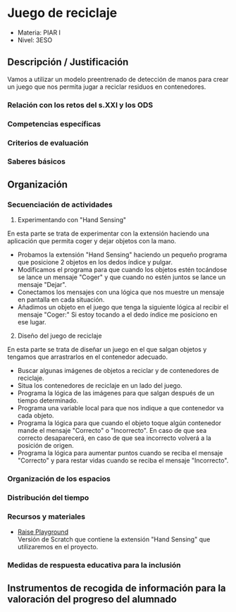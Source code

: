# Juego de reciclaje

* Materia: PIAR I
* Nivel: 3ESO

## Descripción / Justificación

Vamos a utilizar un modelo preentrenado de detección de manos para crear un juego que nos permita jugar a reciclar residuos en contenedores.

### Relación con los retos del s.XXI y los ODS

### Competencias específicas

### Criterios de evaluación

### Saberes básicos

## Organización

### Secuenciación de actividades

1. Experimentando con "Hand Sensing"

En esta parte se trata de experimentar con la extensión haciendo una aplicación que permita coger y dejar objetos con la mano.

  - Probamos la extensión "Hand Sensing" haciendo un pequeño programa que posicione 2 objetos en los dedos índice y pulgar.
  - Modificamos el programa para que cuando los objetos estén tocándose se lance un mensaje "Coger" y que cuando no estén juntos se lance un mensaje "Dejar".
  - Conectamos los mensajes con una lógica que nos muestre un mensaje en pantalla en cada situación.
  - Añadimos un objeto en el juego que tenga la siguiente lógica al recibir el mensaje "Coger:" Si estoy tocando a el dedo índice me posiciono en ese lugar.

2. Diseño del juego de reciclaje
 
En esta parte se trata de diseñar un juego en el que salgan objetos y tengamos que arrastrarlos en el contenedor adecuado.
  
  - Buscar algunas imágenes de objetos a reciclar y de contenedores de reciclaje.
  - Situa los contenedores de reciclaje en un lado del juego.
  - Programa la lógica de las imágenes para que salgan después de un tiempo determinado.
  - Programa una variable local para que nos indique a que contenedor va cada objeto.
  - Programa la lógica para que cuando el objeto toque algún contenedor mande el mensaje "Correcto" o "Incorrecto". En caso de que sea correcto desaparecerá, en caso de que sea incorrecto volverá a la posición de origen.
  - Programa la lógica para aumentar puntos cuando se reciba el mensaje "Correcto" y para restar vidas cuando se reciba el mensaje "Incorrecto".


### Organización de los espacios

### Distribución del tiempo

### Recursos y materiales

* [Raise Playground](https://playground.raise.mit.edu/main/)\
Versión de Scratch que contiene la extensión "Hand Sensing" que utilizaremos en el proyecto.

### Medidas de respuesta educativa para la inclusión

## Instrumentos de recogida de información para la valoración del progreso del alumnado
